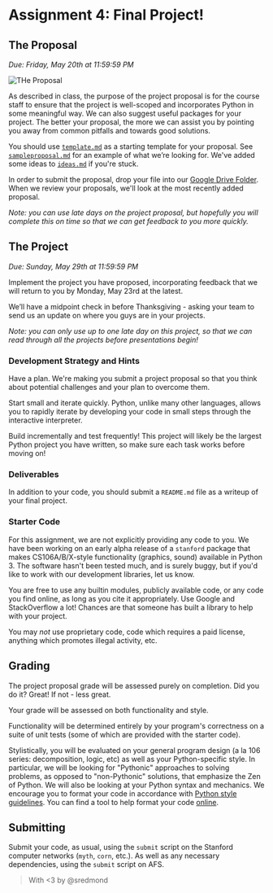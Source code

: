 # Assignment 4: Final Project!

## The Proposal

*Due: Friday, May 20th at 11:59:59 PM*

![THe Proposal](https://raw.githubusercontent.com/stanfordpython/python-assignments/master/assign4/proposal.png)

As described in class, the purpose of the project proposal is for the course staff to ensure that the project is well-scoped and incorporates Python in some meaningful way. We can also suggest useful packages for your project. The better your proposal, the more we can assist you by pointing you away from common pitfalls and towards good solutions.

You should use [`template.md`](https://github.com/stanfordpython/python-assignments/blob/master/assign4/template.md) as a starting template for your proposal. See [`sampleproposal.md`](https://github.com/stanfordpython/python-assignments/blob/master/assign4/sampleproposal.md) for an example of what we’re looking for. We've added some ideas to [`ideas.md`](https://github.com/stanfordpython/python-assignments/blob/master/assign4/ideas.md) if you're stuck.

In order to submit the proposal, drop your file into our [Google Drive Folder](https://drive.google.com/open?id=0B-eHIhYpHrGDdHJzclFoem1rR1E). When we review your proposals, we'll look at the most recently added proposal.

*Note: you can use late days on the project proposal, but hopefully you will complete this on time so that we can get feedback to you more quickly.*

## The Project

*Due: Sunday, May 29th at 11:59:59 PM*

Implement the project you have proposed, incorporating feedback that we will return to you by Monday, May 23rd at the latest.

We’ll have a midpoint check in before Thanksgiving - asking your team to send us an update on where you guys are in your projects.

*Note: you can only use up to one late day on this project, so that we can read through all the projects before presentations begin!*

### Development Strategy and Hints

Have a plan. We're making you submit a project proposal so that you think about potential challenges and your plan to overcome them.

Start small and iterate quickly. Python, unlike many other languages, allows you to rapidly iterate by developing your code in small steps through the interactive interpreter.

Build incrementally and test frequently! This project will likely be the largest Python project you have written, so make sure each task works before moving on!

### Deliverables

In addition to your code, you should submit a `README.md` file as a writeup of your final project.

### Starter Code

For this assignment, we are not explicitly providing any code to you. We have been working on an early alpha release of a `stanford` package that makes CS106A/B/X-style functionality (graphics, sound) available in Python 3. The software hasn't been tested much, and is surely buggy, but if you'd like to work with our development libraries, let us know.

You are free to use any builtin modules, publicly available code, or any code you find online, as long as you cite it appropriately. Use Google and StackOverflow a lot! Chances are that someone has built a library to help with your project.

You may *not* use proprietary code, code which requires a paid license, anything which promotes illegal activity, etc.

## Grading

The project proposal grade will be assessed purely on completion. Did you do it? Great! If not - less great. 

Your grade will be assessed on both functionality and style.

Functionality will be determined entirely by your program's correctness on a suite of unit tests (some of which are provided with the starter code).

Stylistically, you will be evaluated on your general program design (a la 106 series: decomposition, logic, etc) as well as your Python-specific style. In particular, we will be looking for "Pythonic" approaches to solving problems, as opposed to "non-Pythonic" solutions, that emphasize the Zen of Python. We will also be looking at your Python syntax and mechanics. We encourage you to format your code in accordance with [Python style guidelines](https://www.python.org/dev/peps/pep-0008/). You can find a tool to help format your code [online](http://pep8online.com/).

## Submitting

Submit your code, as usual, using the `submit` script on the Stanford computer networks (`myth`, `corn`, etc.). As well as any necessary dependencies, using the `submit` script on AFS.

> With <3 by @sredmond 